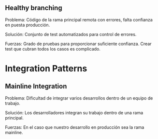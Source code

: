 ## Healthy branching

Problema: Código de la rama principal remota con errores, falta confianza en puesta producción.

Solución: Conjunto de test automatizados para control de errores.

Fuerzas: Grado de pruebas para proporcionar suficiente confianza. Crear test que cubran todos los casos es complicado.

# Integration Patterns

## Mainline Integration

Problema: Dificultad de integrar varios desarrollos dentro de un equipo de trabajo.

Solución: Los desarrolladores integran su trabajo dentro de una rama principal.

Fuerzas: En el caso que nuestro desarrollo en producción sea la rama mainline.
